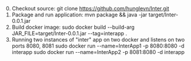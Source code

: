 0. Checkout source:
	git clone https://github.com/hunglevn/Inter.git
1. Package and run application:
	mvn package && java -jar target/Inter-0.0.1.jar
2. Build docker image:
	sudo docker build --build-arg JAR_FILE=target/Inter-0.0.1.jar --tag=interapp .
3. Running two instances of "inter" app on two docker and listens on two ports 8080, 8081
		sudo docker run --name=InterApp1 -p 8080:8080 -d interapp
		sudo docker run --name=InterApp2 -p 8081:8080 -d interapp
	
